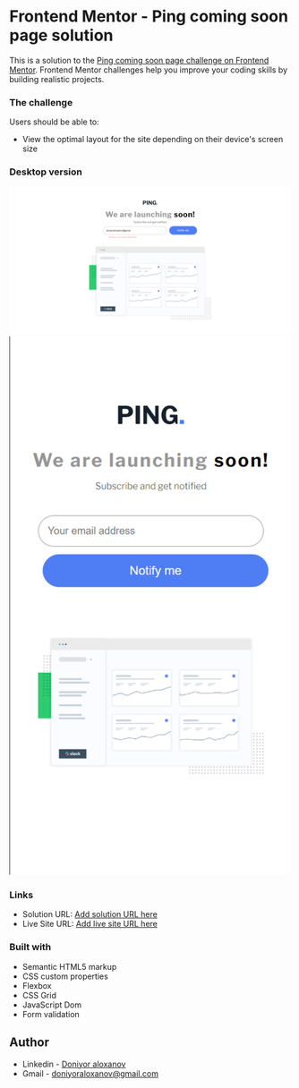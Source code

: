 # Frontend Mentor - Ping coming soon page solution

This is a solution to the [Ping coming soon page challenge on Frontend Mentor](https://www.frontendmentor.io/challenges/ping-single-column-coming-soon-page-5cadd051fec04111f7b848da). Frontend Mentor challenges help you improve your coding skills by building realistic projects.

### The challenge

Users should be able to:

- View the optimal layout for the site depending on their device's screen size

### Desktop version

![Desktop vesrion ](./images/desktop-version.png)
![Mobile vesrion ](./images/mobile-version.png)

### Links

- Solution URL: [Add solution URL here](https://your-solution-url.com)
- Live Site URL: [Add live site URL here](https://your-live-site-url.com)

### Built with

- Semantic HTML5 markup
- CSS custom properties
- Flexbox
- CSS Grid
- JavaScript Dom
- Form validation

## Author

- Linkedin - [Doniyor aloxanov](https://www.linkedin.com/in/doniyoraloxanov/)
- Gmail - doniyoraloxanov@gmail.com
